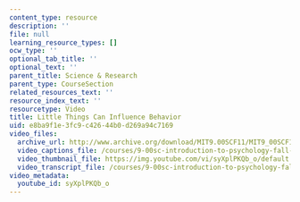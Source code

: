 ```yaml
---
content_type: resource
description: ''
file: null
learning_resource_types: []
ocw_type: ''
optional_tab_title: ''
optional_text: ''
parent_title: Science & Research
parent_type: CourseSection
related_resources_text: ''
resource_index_text: ''
resourcetype: Video
title: Little Things Can Influence Behavior
uid: e8ba9f1e-3fc9-c426-44b0-d269a94c7169
video_files:
  archive_url: http://www.archive.org/download/MIT9.00SCF11/MIT9_00SCF11_lec02_300k.mp4
  video_captions_file: /courses/9-00sc-introduction-to-psychology-fall-2011/e62119e20f3753f1a7c02c9bf130ec12_syXplPKQb_o.vtt
  video_thumbnail_file: https://img.youtube.com/vi/syXplPKQb_o/default.jpg
  video_transcript_file: /courses/9-00sc-introduction-to-psychology-fall-2011/8adcb460075a10f9a3da4ba9bd5c65a6_syXplPKQb_o.pdf
video_metadata:
  youtube_id: syXplPKQb_o
---
```


